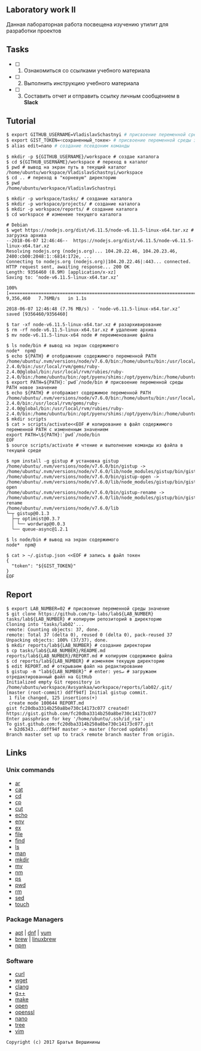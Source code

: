 ## Laboratory work II

Данная лабораторная работа посвещена изучению утилит для разработки проектов

## Tasks

- [ ] 1. Ознакомиться со ссылками учебного материала
- [ ] 2. Выполнить инструкцию учебного материала
- [ ] 3. Составить отчет и отправить ссылку личным сообщением в **Slack**
 
## Tutorial

```bash
$ export GITHUB_USERNAME=VladislavSchastnyi # присвоение переменной среды значение
$ export GIST_TOKEN=<сохраненный_токен> # присвоение переменной среды значение
$ alias edit=nano # создание псевдоним команды
```

```ShellSession
$ mkdir -p ${GITHUB_USERNAME}/workspace # создае каталога
$ cd ${GITHUB_USERNAME}/workspace # переход в каталог
$ pwd # вывод на экран путь в текущий каталог
/home/ubuntu/workspace/VladislavSchastnyi/workspace
$ cd .. # переход в "корневую" директорию
$ pwd
/home/ubuntu/workspace/VladislavSchastnyi
```

```ShellSession
$ mkdir -p workspace/tasks/ # создание каталога
$ mkdir -p workspace/projects/ # создание каталога
$ mkdir -p workspace/reports/ # создание каталога 
$ cd workspace # изменеие текущего каталога
```

```ShellSession
# Debian
$ wget https://nodejs.org/dist/v6.11.5/node-v6.11.5-linux-x64.tar.xz # загрузка архива
--2018-06-07 12:46:46--  https://nodejs.org/dist/v6.11.5/node-v6.11.5-linux-x64.tar.xz
Resolving nodejs.org (nodejs.org)... 104.20.22.46, 104.20.23.46, 2400:cb00:2048:1::6814:172e, ...
Connecting to nodejs.org (nodejs.org)|104.20.22.46|:443... connected.
HTTP request sent, awaiting response... 200 OK
Length: 9356460 (8.9M) [application/x-xz]
Saving to: ‘node-v6.11.5-linux-x64.tar.xz’

100%[======================================================================================================================================================>] 9,356,460   7.76MB/s   in 1.1s   

2018-06-07 12:46:48 (7.76 MB/s) - ‘node-v6.11.5-linux-x64.tar.xz’ saved [9356460/9356460]

$ tar -xf node-v6.11.5-linux-x64.tar.xz # разархивирование
$ rm -rf node-v6.11.5-linux-x64.tar.xz # удаление архива
$ mv node-v6.11.5-linux-x64 node # переименование файла
```

```ShellSession
$ ls node/bin # вывод на экран содержимого 
node*  npm@
$ echo ${PATH} # отображение содержимого переменной PATH
/home/ubuntu/.nvm/versions/node/v7.6.0/bin:/home/ubuntu/bin:/usr/local/rvm/gems/ruby-2.4.0/bin:/usr/local/rvm/gems/ruby-2.4.0@global/bin:/usr/local/rvm/rubies/ruby-2.4.0/bin:/home/ubuntu/bin:/opt/pyenv/shims:/opt/pyenv/bin:/home/ubuntu/.cs50/bin:/opt/cs50/bin:/mnt/shared/bin:/home/ubuntu/workspace/node_modules/.bin:/home/ubuntu/bin:/usr/local/sbin:/usr/local/bin:/usr/sbin:/usr/bin:/sbin:/bin:/mnt/shared/sbin:/opt/gitl:/opt/go/bin:/mnt/shared/c9/app.nw/bin:/home/ubuntu/.local/bin:/usr/local/rvm/bin
$ export PATH=${PATH}:`pwd`/node/bin # присвоение переменной среды PATH новое значение 
$ echo ${PATH} # отображает содержимое переменной PATH
/home/ubuntu/.nvm/versions/node/v7.6.0/bin:/home/ubuntu/bin:/usr/local/rvm/gems/ruby-2.4.0/bin:/usr/local/rvm/gems/ruby-2.4.0@global/bin:/usr/local/rvm/rubies/ruby-2.4.0/bin:/home/ubuntu/bin:/opt/pyenv/shims:/opt/pyenv/bin:/home/ubuntu/.cs50/bin:/opt/cs50/bin:/mnt/shared/bin:/home/ubuntu/workspace/node_modules/.bin:/home/ubuntu/bin:/usr/local/sbin:/usr/local/bin:/usr/sbin:/usr/bin:/sbin:/bin:/mnt/shared/sbin:/opt/gitl:/opt/go/bin:/mnt/shared/c9/app.nw/bin:/home/ubuntu/.local/bin:/usr/local/rvm/bin:/home/ubuntu/workspace/VladislavSchastnyi/workspace/node/bin
$ mkdir scripts
$ cat > scripts/activate<<EOF # копирование в файл содержимого переменной PATH c измененным значением
export PATH=\${PATH}:`pwd`/node/bin
EOF
$ source scripts/activate # чтение и выполнение команды из файла в текущей среде
```

```ShellSession
$ npm install -g gistup # установка gistup
/home/ubuntu/.nvm/versions/node/v7.6.0/bin/gistup -> /home/ubuntu/.nvm/versions/node/v7.6.0/lib/node_modules/gistup/bin/gistup
/home/ubuntu/.nvm/versions/node/v7.6.0/bin/gistup-open -> /home/ubuntu/.nvm/versions/node/v7.6.0/lib/node_modules/gistup/bin/gistup-open
/home/ubuntu/.nvm/versions/node/v7.6.0/bin/gistup-rename -> /home/ubuntu/.nvm/versions/node/v7.6.0/lib/node_modules/gistup/bin/gistup-rename
/home/ubuntu/.nvm/versions/node/v7.6.0/lib
└─┬ gistup@0.1.3 
  ├─┬ optimist@0.3.7 
  │ └── wordwrap@0.0.3 
  └── queue-async@1.2.1 

$ ls node/bin # вывод на экран содержимого
node*  npm@
```

```ShellSession
$ cat > ~/.gistup.json <<EOF # запись в файл токен
{
  "token": "${GIST_TOKEN}"
}
EOF
```

## Report

```ShellSession
$ export LAB_NUMBER=02 # присвоение переменной среды значение
$ git clone https://github.com/tp-labs/lab${LAB_NUMBER} tasks/lab${LAB_NUMBER} # копируем репозиторий в директорию
Cloning into 'tasks/lab02'...
remote: Counting objects: 37, done.
remote: Total 37 (delta 0), reused 0 (delta 0), pack-reused 37
Unpacking objects: 100% (37/37), done.
$ mkdir reports/lab${LAB_NUMBER} # создание директории
$ cp tasks/lab${LAB_NUMBER}/README.md reports/lab${LAB_NUMBER}/REPORT.md # копируем содержимое файла
$ cd reports/lab${LAB_NUMBER} # изменяем текущую директорию
$ edit REPORT.md # открываем файл на редактирование
$ gistup -m "lab${LAB_NUMBER}" # enter: yes↵ # загружаем отредактированный файл на GitHub
Initialized empty Git repository in /home/ubuntu/workspace/Avsyankaa/workspace/reports/lab02/.git/
[master (root-commit) ddff94f] Initial gistup commit.
 1 file changed, 125 insertions(+)
 create mode 100644 REPORT.md
gist fc20dba3314b250a8be730c14173c077 created!
https://gist.github.com/fc20dba3314b250a8be730c14173c077
Enter passphrase for key '/home/ubuntu/.ssh/id_rsa': 
To gist.github.com:fc20dba3314b250a8be730c14173c077.git
 + b2d6343...ddff94f master -> master (forced update)
Branch master set up to track remote branch master from origin.
```

## Links

### Unix commands

- [ar](https://en.wikipedia.org/wiki/Ar_(Unix))
- [cat](https://en.wikipedia.org/wiki/Cat_(Unix))
- [cd](https://en.wikipedia.org/wiki/Cd_(command))
- [cp](https://en.wikipedia.org/wiki/Cp_(Unix))
- [cut](https://en.wikipedia.org/wiki/Cut_(Unix))
- [echo](https://en.wikipedia.org/wiki/Echo_(command))
- [env](https://en.wikipedia.org/wiki/Env_(shell))
- [ex](https://en.wikipedia.org/wiki/Ex_(editor))
- [file](https://en.wikipedia.org/wiki/File_(command))
- [find](https://en.wikipedia.org/wiki/Find)
- [ls](https://en.wikipedia.org/wiki/Ls)
- [man](https://en.wikipedia.org/wiki/Man_page)
- [mkdir](https://en.wikipedia.org/wiki/Mkdir)
- [mv](https://en.wikipedia.org/wiki/Mv)
- [nm](https://en.wikipedia.org/wiki/Nm_(Unix))
- [ps](https://en.wikipedia.org/wiki/Ps_(Unix))
- [pwd](https://en.wikipedia.org/wiki/Pwd)
- [rm](https://en.wikipedia.org/wiki/Rm_(Unix))
- [sed](https://en.wikipedia.org/wiki/Sed)
- [touch](https://en.wikipedia.org/wiki/Touch_(Unix))

### Package Managers

- [apt](http://help.ubuntu.ru/wiki/apt) | [dnf](https://en.wikipedia.org/wiki/DNF_(software)) | [yum](https://fedoraproject.org/wiki/Yum/ru)
- [brew](https://brew.sh) | [linuxbrew](http://linuxbrew.sh)
- [npm](https://docs.npmjs.com)

### Software

- [curl](https://www.gitbook.com/book/bagder/everything-curl/details)
- [wget](https://www.gnu.org/software/wget/manual/wget.pdf)
- [clang](https://clang.llvm.org)
- [g++](https://gcc.gnu.org/onlinedocs/gcc-4.0.2/gcc/G_002b_002b-and-GCC.html)
- [make](https://en.wikipedia.org/wiki/Make_(software))
- [open](https://developer.apple.com/legacy/library/documentation/Darwin/Reference/ManPages/man1/open.1.html)
- [openssl](https://www.openssl.org)
- [nano](https://www.nano-editor.org)
- [tree](https://linux.die.net/man/1/tree)
- [vim](http://www.vim.org)

```
Copyright (c) 2017 Братья Вершинины
```
